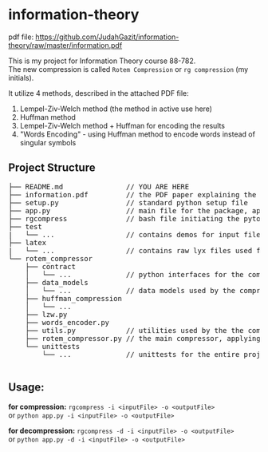 # information-theory

pdf file: https://github.com/JudahGazit/information-theory/raw/master/information.pdf

This is my project for Information Theory course 88-782. <br>
The new compression is called `Rotem Compression` or `rg compression` (my initials).

It utilize 4 methods, described in the attached PDF file:
<ol>
<li>Lempel-Ziv-Welch method  (the method in active use here)</li>
<li>Huffman method</li>
<li>Lempel-Ziv-Welch method + Huffman for encoding the results</li>
<li>"Words Encoding" - using Huffman method to encode words instead of singular symbols</li>
</ol>


<h2>Project Structure</h2>
<pre>
├── README.md               // YOU ARE HERE
├── information.pdf         // the PDF paper explaining the project
├── setup.py                // standard python setup file
├── app.py                  // main file for the package, applying the compression on user input
├── rgcompress              // bash file initiating the pyton app.py
├── test                    
|   └── ...                 // contains demos for input file, zip compression and rg compression
├── latex                    
|   └── ...                 // contains raw lyx files used for making the pdf file
└── rotem_compressor
    ├── contract
    │   └── ...             // python interfaces for the compression methods
    ├── data_models
    │   └── ...             // data models used by the compression methods
    ├── huffman_compression
    │   └── ...
    ├── lzw.py
    ├── words_encoder.py
    ├── utils.py            // utilities used by the the compression methods 
    ├── rotem_compressor.py // the main compressor, applying multiple compressions on top of each other
    └── unittests
        └── ...             // unittests for the entire project 

</pre>

<h2>Usage:</h2>

<b>for compression:</b>
`rgcompress -i <inputFile> -o <outputFile>`<br>
or `python app.py -i <inputFile> -o <outputFile>`


<b>for decompression:</b> 
 `rgcompress -d -i <inputFile> -o <outputFile>`<br>
or `python app.py -d -i <inputFile> -o <outputFile>`
